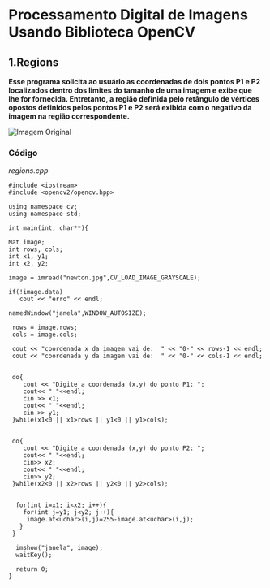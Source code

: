# **Processamento Digital de Imagens Usando Biblioteca OpenCV** 


## **1.Regions**
**Esse programa solicita ao usuário as coordenadas de dois pontos P1 e P2 localizados dentro dos limites do tamanho de uma imagem e exibe que lhe for fornecida. Entretanto, a região definida pelo retângulo de vértices opostos definidos pelos pontos P1 e P2 será exibida com o negativo da imagem na região correspondente.**

![Imagem Original](https://imgur.com/nN2xezH)

### Código

_regions.cpp_


```
#include <iostream>
#include <opencv2/opencv.hpp>

using namespace cv;
using namespace std;
 
int main(int, char**){

Mat image;
int rows, cols;
int x1, y1;
int x2, y2;

image = imread("newton.jpg",CV_LOAD_IMAGE_GRAYSCALE);

if(!image.data)
   cout << "erro" << endl;

namedWindow("janela",WINDOW_AUTOSIZE);

 rows = image.rows;
 cols = image.cols;

 cout << "coordenada x da imagem vai de:  " << "0-" << rows-1 << endl;
 cout << "coordenada y da imagem vai de:  " << "0-" << cols-1 << endl;


 do{ 
    cout << "Digite a coordenada (x,y) do ponto P1: ";
    cout<< " "<<endl;
    cin >> x1;
    cout<< " "<<endl;
    cin >> y1;  
 }while(x1<0 || x1>rows || y1<0 || y1>cols);


 do{
    cout << "Digite a coordenada (x,y) do ponto P2: ";
    cout<< " "<<endl;
    cin>> x2;
    cout<< " "<<endl;
    cin>> y2;
 }while(x2<0 || x2>rows || y2<0 || y2>cols);


  for(int i=x1; i<x2; i++){
    for(int j=y1; j<y2; j++){
     image.at<uchar>(i,j)=255-image.at<uchar>(i,j);
   }
 }

  imshow("janela", image);
  waitKey();

  return 0;
}

```





